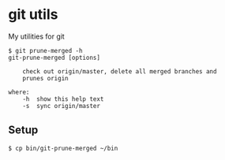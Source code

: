 # git utils

My utilities for git

```
$ git prune-merged -h
git-prune-merged [options]

    check out origin/master, delete all merged branches and
    prunes origin

where:
    -h  show this help text
    -s  sync origin/master
```

## Setup

```
$ cp bin/git-prune-merged ~/bin
```
